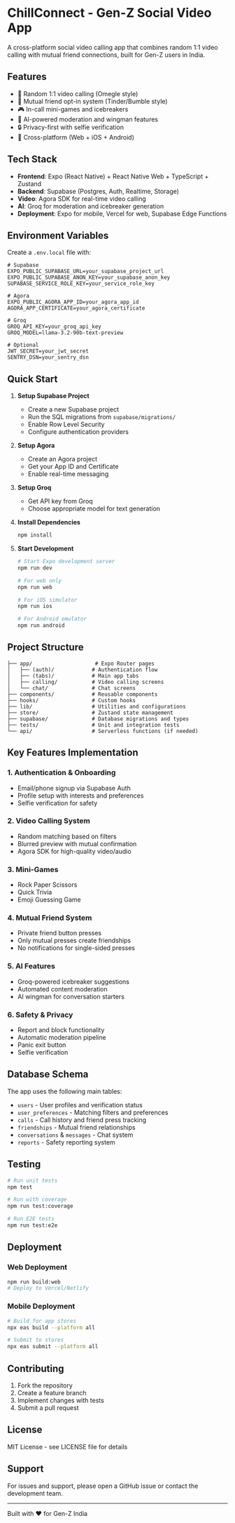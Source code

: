 # ChillConnect - Gen-Z Social Video App

A cross-platform social video calling app that combines random 1:1 video calling with mutual friend connections, built for Gen-Z users in India.

## Features

- 🎥 Random 1:1 video calling (Omegle style)
- 👫 Mutual friend opt-in system (Tinder/Bumble style)
- 🎮 In-call mini-games and icebreakers
- 🤖 AI-powered moderation and wingman features
- 🔒 Privacy-first with selfie verification
- 📱 Cross-platform (Web + iOS + Android)

## Tech Stack

- **Frontend**: Expo (React Native) + React Native Web + TypeScript + Zustand
- **Backend**: Supabase (Postgres, Auth, Realtime, Storage)
- **Video**: Agora SDK for real-time video calling
- **AI**: Groq for moderation and icebreaker generation
- **Deployment**: Expo for mobile, Vercel for web, Supabase Edge Functions

## Environment Variables

Create a `.env.local` file with:

```env
# Supabase
EXPO_PUBLIC_SUPABASE_URL=your_supabase_project_url
EXPO_PUBLIC_SUPABASE_ANON_KEY=your_supabase_anon_key
SUPABASE_SERVICE_ROLE_KEY=your_service_role_key

# Agora
EXPO_PUBLIC_AGORA_APP_ID=your_agora_app_id
AGORA_APP_CERTIFICATE=your_agora_certificate

# Groq
GROQ_API_KEY=your_groq_api_key
GROQ_MODEL=llama-3.2-90b-text-preview

# Optional
JWT_SECRET=your_jwt_secret
SENTRY_DSN=your_sentry_dsn
```

## Quick Start

1. **Setup Supabase Project**
   - Create a new Supabase project
   - Run the SQL migrations from `supabase/migrations/`
   - Enable Row Level Security
   - Configure authentication providers

2. **Setup Agora**
   - Create an Agora project
   - Get your App ID and Certificate
   - Enable real-time messaging

3. **Setup Groq**
   - Get API key from Groq
   - Choose appropriate model for text generation

4. **Install Dependencies**
   ```bash
   npm install
   ```

5. **Start Development**
   ```bash
   # Start Expo development server
   npm run dev
   
   # For web only
   npm run web
   
   # For iOS simulator
   npm run ios
   
   # For Android emulator  
   npm run android
   ```

## Project Structure

```
├── app/                    # Expo Router pages
│   ├── (auth)/            # Authentication flow
│   ├── (tabs)/            # Main app tabs
│   ├── calling/           # Video calling screens
│   └── chat/              # Chat screens
├── components/            # Reusable components
├── hooks/                 # Custom hooks
├── lib/                   # Utilities and configurations
├── store/                 # Zustand state management
├── supabase/              # Database migrations and types
├── tests/                 # Unit and integration tests
└── api/                   # Serverless functions (if needed)
```

## Key Features Implementation

### 1. Authentication & Onboarding
- Email/phone signup via Supabase Auth
- Profile setup with interests and preferences
- Selfie verification for safety

### 2. Video Calling System
- Random matching based on filters
- Blurred preview with mutual confirmation
- Agora SDK for high-quality video/audio

### 3. Mini-Games
- Rock Paper Scissors
- Quick Trivia
- Emoji Guessing Game

### 4. Mutual Friend System
- Private friend button presses
- Only mutual presses create friendships
- No notifications for single-sided presses

### 5. AI Features
- Groq-powered icebreaker suggestions
- Automated content moderation
- AI wingman for conversation starters

### 6. Safety & Privacy
- Report and block functionality
- Automatic moderation pipeline
- Panic exit button
- Selfie verification

## Database Schema

The app uses the following main tables:
- `users` - User profiles and verification status
- `user_preferences` - Matching filters and preferences
- `calls` - Call history and friend press tracking
- `friendships` - Mutual friend relationships
- `conversations` & `messages` - Chat system
- `reports` - Safety reporting system

## Testing

```bash
# Run unit tests
npm test

# Run with coverage
npm run test:coverage

# Run E2E tests
npm run test:e2e
```

## Deployment

### Web Deployment
```bash
npm run build:web
# Deploy to Vercel/Netlify
```

### Mobile Deployment
```bash
# Build for app stores
npx eas build --platform all

# Submit to stores
npx eas submit --platform all
```

## Contributing

1. Fork the repository
2. Create a feature branch
3. Implement changes with tests
4. Submit a pull request

## License

MIT License - see LICENSE file for details

## Support

For issues and support, please open a GitHub issue or contact the development team.

---

Built with ❤️ for Gen-Z India